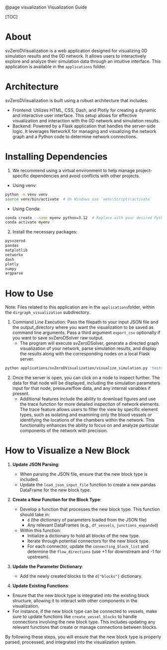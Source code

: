 @page visualization Visualization Guide

[TOC]

# About

svZeroDVisualization is a web application designed for visualizing 0D simulation results and the 0D network. It allows users to interactively explore and analyze their simulation data through an intuitive interface. 
This application is available in the  `applications` folder.


# Architecture
svZeroDVisualization is built using a robust architecture that includes:
- Frontend: Utilizes HTML, CSS, Dash, and Plotly for creating a dynamic and interactive user interface. This setup allows for effective visualization and interaction with the 0D network and simulation results.
- Backend: Powered by a Flask application that handles the server-side logic. It leverages NetworkX for managing and visualizing the network graph and a Python code to determine network connections.

# Installing Dependencies 
1. We recommend using a virtual environment to help manage project-specific 
dependencies and avoid conflicts with other projects.
- Using venv:
```bash
python -m venv venv
source venv/bin/activate  # On Windows use `venv\Scripts\activate`
```
- Using Conda:
```bash
conda create --name myenv python=3.12  # Replace with your desired Python version
conda activate myenv
```

2. Install the necessary packages:
```bash
pysvzerod
pandas
matplotlib
networkx
dash
plotly
numpy
argparse
```


# How to Use
Note: Files related to this application are in the `applications`folder, within the `dirgraph_visualization` subdirectory.


1. Command Line Execution: Pass the filepath to your input JSON file and the output_directory where you want the visualization to be saved as command line arguments. 
Pass a third argument `export_csv` optionally if you want to save svZeroDSolver raw output.
   - The program will execute svZeroDSolver, generate a directed graph visualization of your network, parse simulation results, 
      and display the results along with the corresponding nodes on a local Flask server.

```bash
python applications/svZeroDVisualization/visualize_simulation.py 'tests/cases/chamber_elastance_inductor.json' './output/circuit_img/dir_graph'
```

2. Once the server is open, you can click on a node to inspect further. 
The data for that node will be displayed, including the simulation parameters input for that node, pressure/flow data, and any internal variables if present. 
   - Additional features include the ability to download figures and use the trace function 
   for more detailed inspection of network elements. The trace feature allows users to filter the 
   view by specific element types, such as isolating and examining only the blood vessels or 
   identifying the locations of the chambers within the network. This functionality enhances the 
   ability to focus on and analyze particular components of the network with precision.

   
# How to Visualize a New Block
1. **Update JSON Parsing**:
   - When parsing the JSON file, ensure that the new block type is included. 
   - Update the `load_json_input_file` function to create a new pandas DataFrame for the new block type.

2. **Create a New Function for the Block Type**:
   - Develop a function that processes the new block type. This function should take in:
     - `d` (the dictionary of parameters loaded from the JSON file)
     - Any relevant DataFrames (e.g., `df_vessels`, `junctions_expanded`)
   - Within this function:
     - Initialize a dictionary to hold all blocks of the new type.
     - Iterate through potential connectors for the new block type.
     - For each connector, update the `connecting_block_list` and determine the `flow_directions` (use +1 for downstream and -1 for upstream).

3. **Update the Parameter Dictionary**:
   - Add the newly created blocks to the `d["blocks"]` dictionary.
   
4. **Update Existing Functions**:
- Ensure that the new block type is integrated into the existing block structure, allowing it to interact with other components in the visualization.
- For instance, if the new block type can be connected to vessels, make sure to update functions like `create_vessel_blocks` to handle connections involving the new block type. 
This includes updating any relevant functions that create or manage connections between blocks.

By following these steps, you will ensure that the new block type is properly parsed, processed, and integrated into the visualization system.
